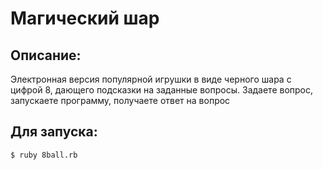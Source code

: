 # Магический шар

## Описание:
Электронная версия популярной игрушки в виде черного шара с цифрой 8, дающего подсказки на заданные вопросы. 
Задаете вопрос, запускаете программу, получаете ответ на вопрос

## Для запуска:
```
$ ruby 8ball.rb
```
